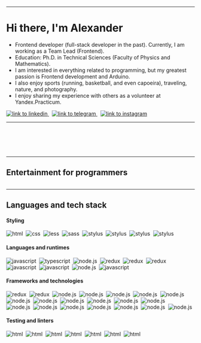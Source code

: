 <hr/>
<div>
    <h1>
        Hi there, I'm Alexander
    </h1>
    <ul>
        <li>Frontend developer (full-stack developer in the past). Currently, I am working as a Team Lead (Frontend).</li>
        <li>Education: Ph.D. in Technical Sciences (Faculty of Physics and Mathematics).</li>
        <li>I am interested in everything related to programming, but my greatest passion is Frontend development and Arduino.</li>
        <li>I also enjoy sports (running, basketball, and even capoeira), traveling, nature, and photography.</li>
        <li>I enjoy sharing my experience with others as a volunteer at Yandex.Practicum.</li>
    </ul>
</div>
<div>
    <a href="https://www.linkedin.com/in/bykovskiyan" target="_blank">
        <img src="https://img.shields.io/badge/Linkedin-0b65c3?logo=linkedin&logoColor=white" alt="link to linkedin"/>
    </a>&nbsp;
    <a href="https://t.me/alexander_bykovskiy" target="_blank">
        <img src="https://img.shields.io/badge/Telegram-3390ee?logo=telegram&logoColor=white" alt="link to telegram"/>
    </a>&nbsp;
    <a href="https://www.instagram.com/bykovskiy_alexander/" target="_blank">
        <img src="https://img.shields.io/badge/Instagram-e2306c?logo=instagram&logoColor=white" alt="link to instagram"/>
    </a>
</div>
<hr/>
<div align="center" style="margin-top: 60px;">
    <img src="http://github-profile-summary-cards.vercel.app/api/cards/profile-details?username=AlexanderBykovskiy&theme=transparent" alt="">
</div>
<div align="center">
    <img src="http://github-profile-summary-cards.vercel.app/api/cards/stats?username=AlexanderBykovskiy&theme=transparent" alt="">
    <img src="http://github-profile-summary-cards.vercel.app/api/cards/repos-per-language?username=AlexanderBykovskiy&theme=transparent" alt="">
</div>
<hr/>
<h2>Entertainment for programmers</h2>
<div align="center">
    <img src="https://www.codewars.com/users/AlexanderBykovskiy/badges/large" alt="">
</div>
<hr/>
<div>
    <h2>Languages and tech stack</h2>
    <h4>Styling</h4>
    <div>
        <img src="https://img.shields.io/badge/HTML-E34F26?logo=html5&logoColor=white" alt="html"/>&nbsp;
        <img src="https://img.shields.io/badge/CSS-1572B6?logo=css3&logoColor=white" alt="css"/>&nbsp;
        <img src="https://img.shields.io/badge/Less-1D365D?logo=less&logoColor=white" alt="less"/>&nbsp;
        <img src="https://img.shields.io/badge/Sass-CC6699?logo=sass&logoColor=white" alt="sass"/>&nbsp;
        <img src="https://img.shields.io/badge/Stylus-333333?logo=stylus&logoColor=white" alt="stylus"/>&nbsp;
        <img src="https://img.shields.io/badge/Bootstrap-7952B3?logo=bootstrap&logoColor=white" alt="stylus"/>&nbsp;
        <img src="https://img.shields.io/badge/Tailwind_CSS-06B6D4?logo=tailwindcss&logoColor=white" alt="stylus"/>&nbsp;
        <img src="https://img.shields.io/badge/Handlebars-white?logo=handlebarsdotjs&logoColor=000000" alt="stylus"/>&nbsp;
    </div>
    <h4>Languages and runtimes</h4>
    <div>
        <img src="https://img.shields.io/badge/JavaScript-gray?logo=javascript&logoColor=F7DF1E" alt="javascript"/>&nbsp;
        <img src="https://img.shields.io/badge/TypeScript-white?logo=typescript&logoColor=3178C6" alt="typescript"/>&nbsp;
        <img src="https://img.shields.io/badge/node.js-5FA04E?logo=nodedotjs&logoColor=white" alt="node.js"/>&nbsp;
        <img src="https://img.shields.io/badge/npm-CB3837?logo=npm&logoColor=white" alt="redux"/>&nbsp;
        <img src="https://img.shields.io/badge/webpack-8DD6F9?logo=webpack&logoColor=white" alt="redux"/>&nbsp;
        <img src="https://img.shields.io/badge/vite-646CFF?logo=vite&logoColor=white" alt="redux"/>&nbsp;
    </div>
    <div>
        <img src="https://img.shields.io/badge/Python-3776AB?logo=python&logoColor=white" alt="javascript"/>&nbsp;
        <img src="https://img.shields.io/badge/PHP-777BB4?logo=php&logoColor=white" alt="javascript"/>&nbsp;
        <img src="https://img.shields.io/badge/C++-00599C?logo=cplusplus&logoColor=white" alt="node.js"/>&nbsp;
        <img src="https://img.shields.io/badge/Arduino-00878F?logo=arduino&logoColor=white" alt="javascript"/>&nbsp;
    </div>
    <h4>Frameworks and technologies</h4>
    <div>
        <img src="https://img.shields.io/badge/React-white?logo=react&logoColor=61DAFB" alt="redux"/>&nbsp;
        <img src="https://img.shields.io/badge/Next.js-white?logo=nextdotjs&logoColor=000000" alt="redux"/>&nbsp;
        <img src="https://img.shields.io/badge/Redux_Saga.js-white?logo=reduxsaga&logoColor=87d46c" alt="node.js"/>&nbsp;
        <img src="https://img.shields.io/badge/React_Query-FF4154?logo=reactquery&logoColor=white" alt="node.js"/>&nbsp;
        <img src="https://img.shields.io/badge/Electron-47848F?logo=electron&logoColor=white" alt="node.js"/>&nbsp;
        <img src="https://img.shields.io/badge/React_Hookform-EC5990?logo=reacthookform&logoColor=white" alt="node.js"/>&nbsp;
        <img src="https://img.shields.io/badge/Formik-2563EB?logo=formik&logoColor=white" alt="node.js"/>&nbsp;
        <img src="https://img.shields.io/badge/zod-3E67B1?logo=zod&logoColor=white" alt="node.js"/>&nbsp;
        <img src="https://img.shields.io/badge/Chart.js-FF6384?logo=chartdotjs&logoColor=white" alt="node.js"/>&nbsp;
        <img src="https://img.shields.io/badge/Material_UI-007FFF?logo=mui&logoColor=white" alt="node.js"/>&nbsp;
        <img src="https://img.shields.io/badge/Mantine_UI-339AF0?logo=mantine&logoColor=white" alt="node.js"/>&nbsp;
        <img src="https://img.shields.io/badge/Semantic_UI-white?logo=semanticuireact&logoColor=35BDB2" alt="node.js"/>&nbsp;
        <img src="https://img.shields.io/badge/Ant_design-0170FE?logo=antdesign&logoColor=white" alt="node.js"/>&nbsp;
    </div>
    <div>
        <img src="https://img.shields.io/badge/Svelte-FF3E00?logo=svelte&logoColor=white" alt="node.js"/>&nbsp;
        <img src="https://img.shields.io/badge/Express-000000?logo=express&logoColor=white" alt="node.js"/>&nbsp;
        <img src="https://img.shields.io/badge/Fastify-000000?logo=fastify&logoColor=white" alt="node.js"/>&nbsp;
        <img src="https://img.shields.io/badge/Nest.js-E0234E?logo=nestjs&logoColor=white" alt="node.js"/>&nbsp;
        <img src="https://img.shields.io/badge/Django-092E20?logo=django&logoColor=white" alt="node.js"/>&nbsp;
        <img src="https://img.shields.io/badge/Wagtail-43B1B0?logo=wagtail&logoColor=white" alt="node.js"/>&nbsp;
        <img src="https://img.shields.io/badge/Flask-white?logo=flask&logoColor=000000" alt="node.js"/>&nbsp;
    </div>
    <h4>Testing and linters</h4>
    <div>
        <img src="https://img.shields.io/badge/Jest-C21325?logo=jest&logoColor=white" alt="html"/>&nbsp;
        <img src="https://img.shields.io/badge/vitest-6E9F18?logo=vitest&logoColor=white" alt="html"/>&nbsp;
        <img src="https://img.shields.io/badge/Testing_Library-E33332?logo=testinglibrary&logoColor=white" alt="html"/>&nbsp;
        <img src="https://img.shields.io/badge/Storybook-FF4785?logo=storybook&logoColor=white" alt="html"/>&nbsp;
        <img src="https://img.shields.io/badge/stylelint-263238?logo=stylelint&logoColor=white" alt="html"/>&nbsp;
        <img src="https://img.shields.io/badge/eslint-4B32C3?logo=eslint&logoColor=white" alt="html"/>&nbsp;
        <img src="https://img.shields.io/badge/prettier-F7B93E?logo=prettier&logoColor=white" alt="html"/>&nbsp;
    </div>
</div>
